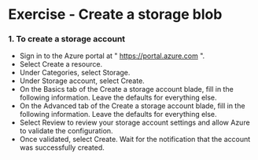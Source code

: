 # Exercise - Create a storage blob

### 1. To create a storage account
- Sign in to the Azure portal at " https://portal.azure.com ".
- Select Create a resource.
- Under Categories, select Storage.
- Under Storage account, select Create.
- On the Basics tab of the Create a storage account blade, fill in the following information. Leave the defaults for everything else.
- On the Advanced tab of the Create a storage account blade, fill in the following information. Leave the defaults for everything else.
- Select Review to review your storage account settings and allow Azure to validate the configuration.
- Once validated, select Create. Wait for the notification that the account was successfully created.


